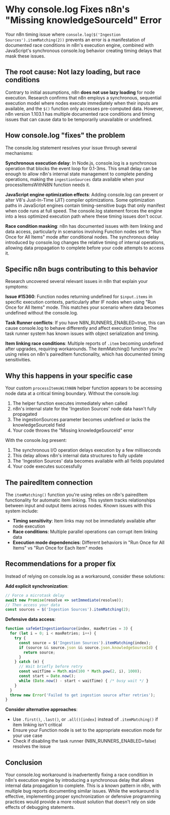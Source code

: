 # Why console.log Fixes n8n's "Missing knowledgeSourceId" Error

Your n8n timing issue where `console.log($('Ingestion Sources').itemMatching(2))` prevents an error is a manifestation of documented race conditions in n8n's execution engine, combined with JavaScript's synchronous console.log behavior creating timing delays that mask these issues.

## The root cause: Not lazy loading, but race conditions

Contrary to initial assumptions, n8n **does not use lazy loading** for node execution. Research confirms that n8n employs a synchronous, sequential execution model where nodes execute immediately when their inputs are available, and the `$()` function only accesses pre-computed data. However, n8n version 1.103.1 has multiple documented race conditions and timing issues that can cause data to be temporarily unavailable or undefined.

## How console.log "fixes" the problem

The console.log statement resolves your issue through several mechanisms:

**Synchronous execution delay**: In Node.js, console.log is a synchronous operation that blocks the event loop for 0.1-3ms. This small delay can be enough to allow n8n's internal state management to complete pending operations, making the `ingestionSources` data available when your processItemsWithN8N function needs it.

**JavaScript engine optimization effects**: Adding console.log can prevent or alter V8's Just-In-Time (JIT) compiler optimizations. Some optimization paths in JavaScript engines contain timing-sensitive bugs that only manifest when code runs at full speed. The console.log statement forces the engine into a less optimized execution path where these timing issues don't occur.

**Race condition masking**: n8n has documented issues with item linking and data access, particularly in scenarios involving Function nodes set to "Run Once for All Items" mode after conditional nodes. The synchronous delay introduced by console.log changes the relative timing of internal operations, allowing data propagation to complete before your code attempts to access it.

## Specific n8n bugs contributing to this behavior

Research uncovered several relevant issues in n8n that explain your symptoms:

**Issue #15360**: Function nodes returning undefined for `$input.items` in specific execution contexts, particularly after IF nodes when using "Run Once for All Items" mode. This matches your scenario where data becomes undefined without the console.log.

**Task Runner conflicts**: If you have N8N_RUNNERS_ENABLED=true, this can cause console.log to behave differently and affect execution timing. The task runner system has known issues with object serialization and timing.

**Item linking race conditions**: Multiple reports of `.item` becoming undefined after upgrades, requiring workarounds. The itemMatching() function you're using relies on n8n's pairedItem functionality, which has documented timing sensitivities.

## Why this happens in your specific case

Your custom `processItemsWithN8N` helper function appears to be accessing node data at a critical timing boundary. Without the console.log:

1. The helper function executes immediately when called
2. n8n's internal state for the 'Ingestion Sources' node data hasn't fully propagated
3. The ingestionSources parameter becomes undefined or lacks the knowledgeSourceId field
4. Your code throws the "Missing knowledgeSourceId" error

With the console.log present:

1. The synchronous I/O operation delays execution by a few milliseconds  
2. This delay allows n8n's internal data structures to fully update
3. The 'Ingestion Sources' data becomes available with all fields populated
4. Your code executes successfully

## The pairedItem connection

The `itemMatching()` function you're using relies on n8n's pairedItem functionality for automatic item linking. This system tracks relationships between input and output items across nodes. Known issues with this system include:

- **Timing sensitivity**: Item links may not be immediately available after node execution
- **Race conditions**: Multiple parallel operations can corrupt item linking data
- **Execution mode dependencies**: Different behaviors in "Run Once for All Items" vs "Run Once for Each Item" modes

## Recommendations for a proper fix

Instead of relying on console.log as a workaround, consider these solutions:

**Add explicit synchronization**: 
```javascript
// Force a microtask delay
await new Promise(resolve => setImmediate(resolve));
// Then access your data
const sources = $('Ingestion Sources').itemMatching(2);
```

**Defensive data access**:
```javascript
function safeGetIngestionSource(index, maxRetries = 3) {
  for (let i = 0; i < maxRetries; i++) {
    try {
      const source = $('Ingestion Sources').itemMatching(index);
      if (source && source.json && source.json.knowledgeSourceId) {
        return source;
      }
    } catch (e) {
      // Wait briefly before retry
      const waitTime = Math.min(100 * Math.pow(2, i), 1000);
      const start = Date.now();
      while (Date.now() - start < waitTime) { /* busy wait */ }
    }
  }
  throw new Error('Failed to get ingestion source after retries');
}
```

**Consider alternative approaches**:
- Use `.first()`, `.last()`, or `.all()[index]` instead of `.itemMatching()` if item linking isn't critical
- Ensure your Function node is set to the appropriate execution mode for your use case
- Check if disabling the task runner (N8N_RUNNERS_ENABLED=false) resolves the issue

## Conclusion

Your console.log workaround is inadvertently fixing a race condition in n8n's execution engine by introducing a synchronous delay that allows internal data propagation to complete. This is a known pattern in n8n, with multiple bug reports documenting similar issues. While the workaround is effective, implementing proper synchronization or defensive programming practices would provide a more robust solution that doesn't rely on side effects of debugging statements.